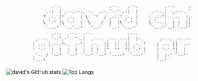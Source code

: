 ```java                                                                                          
                 ,--.                  ,--.   ,--.          ,--.     ,--.                           
               ,-|  | ,--,--.,--.  ,--.`--' ,-|  |     ,---.|  ,---. `--' ,---. ,--,--. ,---.       
              ' .-. |' ,-.  | \  `'  / ,--.' .-. |    | .--'|  .-.  |,--.| .--'' ,-.  |(  .-'       
              \ `-' |\ '-'  |  \    /  |  |\ `-' |    \ `--.|  | |  ||  |\ `--.\ '-'  |.-'  `)      
               `---'  `--`--'   `--'   `--' `---'      `---'`--' `--'`--' `---' `--`--'`----'       
                 ,--.  ,--.  ,--.             ,--.                             ,---.,--.,--.        
           ,---. `--',-'  '-.|  ,---. ,--.,--.|  |-.      ,---. ,--.--. ,---. /  .-'`--'|  | ,---.  
          | .-. |,--.'-.  .-'|  .-.  ||  ||  || .-. '    | .-. ||  .--'| .-. ||  `-,,--.|  || .-. : 
          ' '-' '|  |  |  |  |  | |  |'  ''  '| `-' |    | '-' '|  |   ' '-' '|  .-'|  ||  |\   --. 
          .`-  / `--'  `--'  `--' `--' `----'  `---'     |  |-' `--'    `---' `--'  `--'`--' `----' 
          `---'                                          `--'                                       
```
![david's GitHub stats](https://github-readme-stats.vercel.app/api?username=dchicasduena&count_private=true&title_color=fd6f6a&text_color=6ebafc&bg_color=161a1f&hide_border=true&custom_title=stats)
![Top Langs](https://github-readme-stats.vercel.app/api/top-langs/?username=dchicasduena&title_color=fd6f6a&text_color=6ebafc&bg_color=161a1f&hide_border=true&layout=compact&exclude_repo=the-fat-cat&custom_title=languages)

